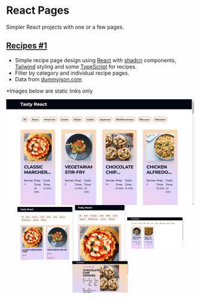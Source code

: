 # React Pages
Simpler React projects with one or a few pages.

## [Recipes #1](https://github.com/levdoescode-practice/react/tree/path-001)
* Simple recipe page design using [React](https://react.dev/) with [shadcn](https://ui.shadcn.com/) components,
[Tailwind](https://tailwindcss.com/) styling and some [TypeScript](https://www.typescriptlang.org/) for recipes.
* Filter by category and individual recipe pages.
* Data from [dummyjson.com](https://dummyjson.com/recipes/)

*Images below are static links only
<div align="center">
    <img src="./media/path-001/path-001-01.png" align="center" alt="Recipe list" />
</div>

<div align="center">
    <img src="./media/path-001/path-001-02.png" align="center" alt="Media query medium" width="150" height="141"  />
    <img src="./media/path-001/path-001-03.png" align="center" alt="Media query small"  width="136" height="150" />
    <img src="./media/path-001/path-001-04.png" align="center" alt="Recipe page"        width="150" height="84"  />
    <img src="./media/path-001/path-001-05.png" align="center" alt="Filtered recipes"   width="150" height="84" />
</div>
